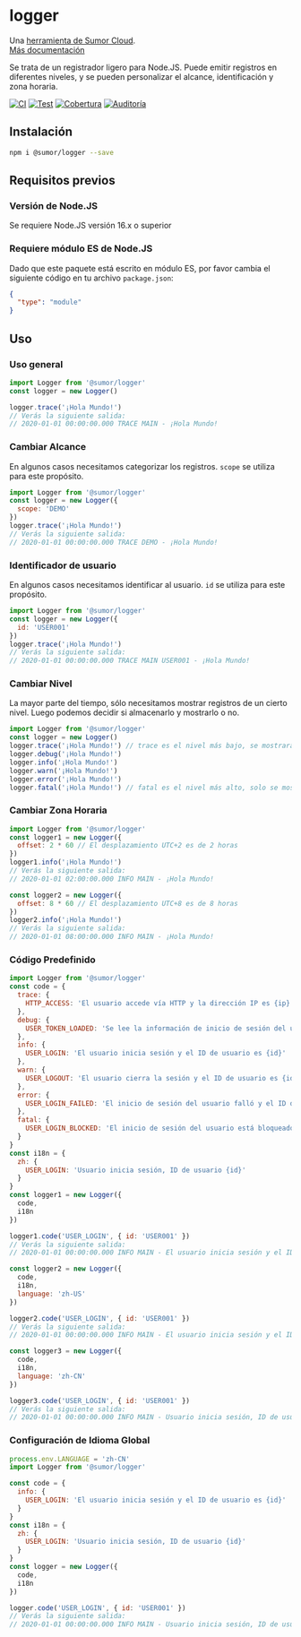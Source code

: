 # logger

Una [herramienta de Sumor Cloud](https://sumor.cloud).  
[Más documentación](https://sumor.cloud/logger)

Se trata de un registrador ligero para Node.JS.
Puede emitir registros en diferentes niveles, y se pueden personalizar el alcance, identificación y zona horaria.

[![CI](https://github.com/sumor-cloud/logger/actions/workflows/ci.yml/badge.svg)](https://github.com/sumor-cloud/logger/actions/workflows/ci.yml)
[![Test](https://github.com/sumor-cloud/logger/actions/workflows/ut.yml/badge.svg)](https://github.com/sumor-cloud/logger/actions/workflows/ut.yml)
[![Cobertura](https://github.com/sumor-cloud/logger/actions/workflows/coverage.yml/badge.svg)](https://github.com/sumor-cloud/logger/actions/workflows/coverage.yml)
[![Auditoría](https://github.com/sumor-cloud/logger/actions/workflows/audit.yml/badge.svg)](https://github.com/sumor-cloud/logger/actions/workflows/audit.yml)

## Instalación

```bash
npm i @sumor/logger --save
```

## Requisitos previos

### Versión de Node.JS

Se requiere Node.JS versión 16.x o superior

### Requiere módulo ES de Node.JS

Dado que este paquete está escrito en módulo ES,
por favor cambia el siguiente código en tu archivo `package.json`:

```json
{
  "type": "module"
}
```

## Uso

### Uso general

```js
import Logger from '@sumor/logger'
const logger = new Logger()

logger.trace('¡Hola Mundo!')
// Verás la siguiente salida:
// 2020-01-01 00:00:00.000 TRACE MAIN - ¡Hola Mundo!
```

### Cambiar Alcance

En algunos casos necesitamos categorizar los registros. `scope` se utiliza para este propósito.

```js
import Logger from '@sumor/logger'
const logger = new Logger({
  scope: 'DEMO'
})
logger.trace('¡Hola Mundo!')
// Verás la siguiente salida:
// 2020-01-01 00:00:00.000 TRACE DEMO - ¡Hola Mundo!
```

### Identificador de usuario

En algunos casos necesitamos identificar al usuario. `id` se utiliza para este propósito.

```js
import Logger from '@sumor/logger'
const logger = new Logger({
  id: 'USER001'
})
logger.trace('¡Hola Mundo!')
// Verás la siguiente salida:
// 2020-01-01 00:00:00.000 TRACE MAIN USER001 - ¡Hola Mundo!
```

### Cambiar Nivel

La mayor parte del tiempo, sólo necesitamos mostrar registros de un cierto nivel. Luego podemos decidir si almacenarlo y mostrarlo o no.

```js
import Logger from '@sumor/logger'
const logger = new Logger()
logger.trace('¡Hola Mundo!') // trace es el nivel más bajo, se mostrarán todos los registros
logger.debug('¡Hola Mundo!')
logger.info('¡Hola Mundo!')
logger.warn('¡Hola Mundo!')
logger.error('¡Hola Mundo!')
logger.fatal('¡Hola Mundo!') // fatal es el nivel más alto, solo se mostrarán errores críticos
```

### Cambiar Zona Horaria

```js
import Logger from '@sumor/logger'
const logger1 = new Logger({
  offset: 2 * 60 // El desplazamiento UTC+2 es de 2 horas
})
logger1.info('¡Hola Mundo!')
// Verás la siguiente salida:
// 2020-01-01 02:00:00.000 INFO MAIN - ¡Hola Mundo!

const logger2 = new Logger({
  offset: 8 * 60 // El desplazamiento UTC+8 es de 8 horas
})
logger2.info('¡Hola Mundo!')
// Verás la siguiente salida:
// 2020-01-01 08:00:00.000 INFO MAIN - ¡Hola Mundo!
```

### Código Predefinido

```js
import Logger from '@sumor/logger'
const code = {
  trace: {
    HTTP_ACCESS: 'El usuario accede vía HTTP y la dirección IP es {ip}'
  },
  debug: {
    USER_TOKEN_LOADED: 'Se lee la información de inicio de sesión del usuario y el ID de usuario es {id}'
  },
  info: {
    USER_LOGIN: 'El usuario inicia sesión y el ID de usuario es {id}'
  },
  warn: {
    USER_LOGOUT: 'El usuario cierra la sesión y el ID de usuario es {id}'
  },
  error: {
    USER_LOGIN_FAILED: 'El inicio de sesión del usuario falló y el ID de usuario es {id}'
  },
  fatal: {
    USER_LOGIN_BLOCKED: 'El inicio de sesión del usuario está bloqueado y el ID de usuario es {id}'
  }
}
const i18n = {
  zh: {
    USER_LOGIN: 'Usuario inicia sesión, ID de usuario {id}'
  }
}
const logger1 = new Logger({
  code,
  i18n
})

logger1.code('USER_LOGIN', { id: 'USER001' })
// Verás la siguiente salida:
// 2020-01-01 00:00:00.000 INFO MAIN - El usuario inicia sesión y el ID de usuario es USER001

const logger2 = new Logger({
  code,
  i18n,
  language: 'zh-US'
})

logger2.code('USER_LOGIN', { id: 'USER001' })
// Verás la siguiente salida:
// 2020-01-01 00:00:00.000 INFO MAIN - El usuario inicia sesión y el ID de usuario es USER001

const logger3 = new Logger({
  code,
  i18n,
  language: 'zh-CN'
})

logger3.code('USER_LOGIN', { id: 'USER001' })
// Verás la siguiente salida:
// 2020-01-01 00:00:00.000 INFO MAIN - Usuario inicia sesión, ID de usuario USER001
```

### Configuración de Idioma Global

```js
process.env.LANGUAGE = 'zh-CN'
import Logger from '@sumor/logger'

const code = {
  info: {
    USER_LOGIN: 'El usuario inicia sesión y el ID de usuario es {id}'
  }
}
const i18n = {
  zh: {
    USER_LOGIN: 'Usuario inicia sesión, ID de usuario {id}'
  }
}
const logger = new Logger({
  code,
  i18n
})

logger.code('USER_LOGIN', { id: 'USER001' })
// Verás la siguiente salida:
// 2020-01-01 00:00:00.000 INFO MAIN - Usuario inicia sesión, ID de usuario USER001
```